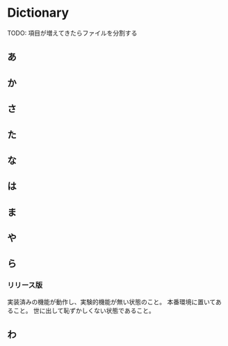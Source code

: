 # Dictionary

TODO: 項目が増えてきたらファイルを分割する

## あ

## か

## さ

## た

## な

## は

## ま

## や

## ら

### リリース版
実装済みの機能が動作し、実験的機能が無い状態のこと。
本番環境に置いてあること。
世に出して恥ずかしくない状態であること。

## わ

